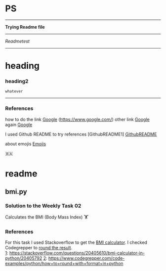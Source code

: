 # PS
___
__Trying Readme file__

___
_Readmetest_

___
# heading  
### heading2
    whatever


___
### References
how to do the link [Google] (https://www.google.com/)
other link [Google][1]
again [Google][google]

I used Github README to try references [GithubREADME1] [GithubREADME] 

about emojis [Emojis][2] 


:bosnia_herzegovina:

[1]: https://www.google.com/
[google]: https://www.google.com/
[GithubREADME]: https://docs.github.com/en/get-started/writing-on-github/getting-started-with-writing-and-formatting-on-github/basic-writing-and-formatting-syntax
[2]: https://github.com/ikatyang/emoji-cheat-sheet/blob/master/README.md

# readme
##  bmi.py 

###    Solution to the Weekly Task 02
Calculates the BMI (Body Mass Index) :weight_lifting:

###     References
For this task I used Stackoverflow to get the [BMI calculator][1].
I checked Codegrepper to [round the result][2].  
    [1]: https://stackoverflow.com/questions/20405610/bmi-calculator-in-python/20405792
    [2]: https://www.codegrepper.com/code-examples/python/how+to+round+with+format+in+python
